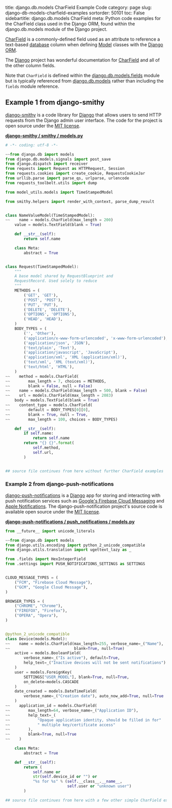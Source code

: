 title: django.db.models CharField Example Code
category: page
slug: django-db-models-charfield-examples
sortorder: 50101
toc: False
sidebartitle: django.db.models CharField
meta: Python code examples for the CharField class used in the Django ORM, found within the django.db.models module of the Django project. 


[CharField](https://github.com/django/django/blob/master/django/db/models/fields/__init__.py)
is a commonly-defined field used as an attribute to reference a
text-based [database](/databases.html) column when defining 
[Model](/django-db-models-model-examples.html) classes with
the [Django ORM](/django-orm.html).

The [Django](/django.html) project has wonderful documentation for
[CharField](https://docs.djangoproject.com/en/dev/ref/models/fields/#django.db.models.CharField)
and all of the other column fields.

Note that `CharField` is defined within the 
[django.db.models.fields](https://github.com/django/django/blob/master/django/db/models/fields/__init__.py)
module but is typically referenced from
[django.db.models](https://github.com/django/django/tree/master/django/db/models)
rather than including the `fields` module reference.


## Example 1 from django-smithy
[django-smithy](https://github.com/jamiecounsell/django-smithy) is
a code library for [Django](/django.html) that allows users to send 
HTTP requests from the Django admin user interface. The code for
the project is open source under the 
[MIT license](https://github.com/jamiecounsell/django-smithy/blob/master/LICENSE).

[**django-smithy / smithy / models.py**](https://github.com/jamiecounsell/django-smithy/blob/master/smithy/models.py)

```python
# -*- coding: utf-8 -*-

~~from django.db import models
from django.db.models.signals import post_save
from django.dispatch import receiver
from requests import Request as HTTPRequest, Session
from requests.cookies import create_cookie, RequestsCookieJar
from urllib.parse import parse_qs, urlparse, urlencode
from requests_toolbelt.utils import dump

from model_utils.models import TimeStampedModel

from smithy.helpers import render_with_context, parse_dump_result


class NameValueModel(TimeStampedModel):
~~    name = models.CharField(max_length = 200)
    value = models.TextField(blank = True)

    def __str__(self):
        return self.name

    class Meta:
        abstract = True


class Request(TimeStampedModel):
    """
    A base model shared by RequestBlueprint and
    RequestRecord. Used solely to reduce
    """
    METHODS = (
        ('GET', 'GET'),
        ('POST', 'POST'),
        ('PUT', 'PUT'),
        ('DELETE', 'DELETE'),
        ('OPTIONS', 'OPTIONS'),
        ('HEAD', 'HEAD'),
    )
    BODY_TYPES = (
        ('', 'Other'),
        ('application/x-www-form-urlencoded', 'x-www-form-urlencoded'),
        ('application/json', 'JSON'),
        ('text/plain', 'Text'),
        ('application/javascript', 'JavaScript'),
        ('application/xml', 'XML (application/xml)'),
        ('text/xml', 'XML (text/xml)'),
        ('text/html', 'HTML'),
    )
~~    method = models.CharField(
~~        max_length = 7, choices = METHODS,
~~        blank = False, null = False)
~~    name = models.CharField(max_length = 500, blank = False)
~~    url = models.CharField(max_length = 2083)
    body = models.TextField(blank = True)
~~    content_type = models.CharField(
~~        default = BODY_TYPES[0][0],
~~        blank = True, null = True,
~~        max_length = 100, choices = BODY_TYPES)

    def __str__(self):
        if self.name:
            return self.name
        return "{} {}".format(
            self.method,
            self.url,
        )


## source file continues from here without further CharField examples
```

### Example 2 from django-push-notifications 
[django-push-notifications](https://github.com/jazzband/django-push-notifications)
is a [Django](/django.html) app for storing and interacting with
push notification services such as 
[Google's Firebase Cloud Messaging](https://firebase.google.com/docs/cloud-messaging/)
and 
[Apple Notifications](https://developer.apple.com/notifications/).
The django-push-notification project's source code is available
open source under the 
[MIT license](https://github.com/jazzband/django-push-notifications/blob/master/LICENSE).

[**django-push-notifications / push_notifications / models.py**](https://github.com/jazzband/django-push-notifications/blob/master/push_notifications/models.py)

```python
from __future__ import unicode_literals

~~from django.db import models
from django.utils.encoding import python_2_unicode_compatible
from django.utils.translation import ugettext_lazy as _

from .fields import HexIntegerField
from .settings import PUSH_NOTIFICATIONS_SETTINGS as SETTINGS


CLOUD_MESSAGE_TYPES = (
    ("FCM", "Firebase Cloud Message"),
    ("GCM", "Google Cloud Message"),
)

BROWSER_TYPES = (
    ("CHROME", "Chrome"),
    ("FIREFOX", "Firefox"),
    ("OPERA", "Opera"),
)


@python_2_unicode_compatible
class Device(models.Model):
~~    name = models.CharField(max_length=255, verbose_name=_("Name"), 
~~                            blank=True, null=True)
    active = models.BooleanField(
        verbose_name=_("Is active"), default=True,
        help_text=_("Inactive devices will not be sent notifications")
    )
    user = models.ForeignKey(
        SETTINGS["USER_MODEL"], blank=True, null=True, 
        on_delete=models.CASCADE
    )
    date_created = models.DateTimeField(
        verbose_name=_("Creation date"), auto_now_add=True, null=True
    )
~~    application_id = models.CharField(
~~        max_length=64, verbose_name=_("Application ID"),
~~        help_text=_(
~~            "Opaque application identity, should be filled in for"
~~            " multiple key/certificate access"
~~        ),
~~        blank=True, null=True
~~    )

    class Meta:
        abstract = True

    def __str__(self):
        return (
            self.name or
            str(self.device_id or "") or
            "%s for %s" % (self.__class__.__name__, 
                           self.user or "unknown user")
        )

## source file continues from here with a few other simple CharField examples
```
